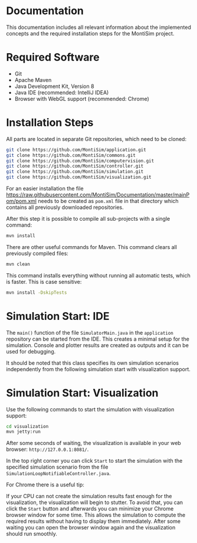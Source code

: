 # Documentation
This documentation includes all relevant information about the implemented concepts and the required installation steps for the MontiSim project.

# Required Software
- Git
- Apache Maven
- Java Development Kit, Version 8
- Java IDE (recommended: IntelliJ IDEA)
- Browser with WebGL support (recommended: Chrome)

# Installation Steps
All parts are located in separate Git repositories, which need to be cloned:

```bash
git clone https://github.com/MontiSim/application.git
git clone https://github.com/MontiSim/commons.git
git clone https://github.com/MontiSim/computervision.git
git clone https://github.com/MontiSim/controller.git
git clone https://github.com/MontiSim/simulation.git
git clone https://github.com/MontiSim/visualization.git
```

For an easier installation the file https://raw.githubusercontent.com/MontiSim/Documentation/master/mainPom/pom.xml needs to be created as `pom.xml` file in that directory which contains all previously downloaded repositories.

After this step it is possible to compile all sub-projects with a single command:

```bash
mvn install
```

There are other useful commands for Maven. This command clears all previously compiled files:

```bash
mvn clean
```

This command installs everything without running all automatic tests, which is faster. This is case sensitive:

```bash
mvn install -DskipTests
```

# Simulation Start: IDE
The `main()` function of the file `SimulatorMain.java` in the `application` repository can be started from the IDE. This creates a minimal setup for the simulation. Console and plotter results are created as outputs and it can be used for debugging.

It should be noted that this class specifies its own simulation scenarios independently from the following simulation start with visualization support.

# Simulation Start: Visualization
Use the following commands to start the simulation with visualization support:

```bash
cd visualization
mvn jetty:run
```

After some seconds of waiting, the visualization is available in your web browser: `http://127.0.0.1:8081/`.

In the top right corner you can click `Start` to start the simulation with the specified simulation scenario from the file `SimulationLoopNotifiableController.java`.

For Chrome there is a useful tip:

If your CPU can not create the simulation results fast enough for the visualization, the visualization will begin to stutter. To avoid that, you can click the `Start` button and afterwards you can minimize your Chrome browser window for some time. This allows the simulation to compute the required results without having to display them immediately. After some waiting you can open the browser window again and the visualization should run smoothly.